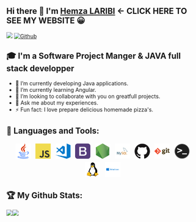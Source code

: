 ## Hi there 👋 I'm [Hemza LARIBI][website] <- CLICK HERE TO SEE MY WEBSITE 😀
![](https://visitor-badge.laobi.icu/badge?page_id=hemza31.hemza31) [![Github](https://img.shields.io/github/followers/hemza31?label=Followers&logo=Github)](https://github.com/hemza31)


## 🎓 I'm a Software Project Manger & JAVA full stack developper

- 🔭 I’m currently developing Java applications.
- 🌱 I’m currently learning Angular.
- 👯 I’m looking to collaborate with you on greatfull projects.
- 💬 Ask me about my experiences.
- ⚡ Fun fact: I love prepare delicious homemade pizza's.




## 🧰 Languages and Tools:
<p align="center">
<img src="https://raw.githubusercontent.com/hemza31/hemza31.github.io/master/img/java.svg" alt="JAVA" height="40" style="vertical-align:top; margin:4px">
<img src="https://raw.githubusercontent.com/github/explore/80688e429a7d4ef2fca1e82350fe8e3517d3494d/topics/javascript/javascript.png" alt="Javascript" height="40" style="vertical-align:top; margin:4px">
<img src="https://raw.githubusercontent.com/github/explore/80688e429a7d4ef2fca1e82350fe8e3517d3494d/topics/visual-studio-code/visual-studio-code.png" alt="VS Code" height="40" style="vertical-align:top; margin:4px">
<img src="https://raw.githubusercontent.com/github/explore/80688e429a7d4ef2fca1e82350fe8e3517d3494d/topics/bootstrap/bootstrap.png" alt="Bootstrap" height="40" style="vertical-align:top; margin:4px">
<img src="https://raw.githubusercontent.com/github/explore/80688e429a7d4ef2fca1e82350fe8e3517d3494d/topics/nodejs/nodejs.png" alt="NodeJS" height="40" style="vertical-align:top; margin:4px">
<img src="https://raw.githubusercontent.com/github/explore/80688e429a7d4ef2fca1e82350fe8e3517d3494d/topics/mysql/mysql.png" alt="MySQL" height="40" style="vertical-align:top; margin:4px">
<img src="https://raw.githubusercontent.com/github/explore/78df643247d429f6cc873026c0622819ad797942/topics/github/github.png" alt="Github" height="40" style="vertical-align:top; margin:4px">
<img src="https://raw.githubusercontent.com/github/explore/80688e429a7d4ef2fca1e82350fe8e3517d3494d/topics/git/git.png" alt="Git" height="40" style="vertical-align:top; margin:4px">
<img src="https://raw.githubusercontent.com/github/explore/80688e429a7d4ef2fca1e82350fe8e3517d3494d/topics/terminal/terminal.png" alt="Terminal" height="40" style="vertical-align:top; margin:4px">
<img src="https://raw.githubusercontent.com/github/explore/80688e429a7d4ef2fca1e82350fe8e3517d3494d/topics/linux/linux.png" alt="Linux" height="40" style="vertical-align:top; margin:4px" alt="Windows" height="40" style="vertical-align:top; margin:4px">
<img src="https://raw.githubusercontent.com/github/explore/80688e429a7d4ef2fca1e82350fe8e3517d3494d/topics/windows/windows.png" alt="Windows" height="40" style="vertical-align:top; margin:4px">
</p>




<!-- BLOG-POST-LIST::START -->

<!-- BLOG-POST-LIST::END -->





## :trophy: My Github Stats:

<!--
![GitHub stats](https://readme-stats-cfgj2cxdy.vercel.app/api?username=hemza31&count_private=true&show_icons=true&theme=tokyonight)
![Top Langs](https://readme-stats-cfgj2cxdy.vercel.app/api/top-langs/?username=hemza31&hide=php&theme=tokyonight)
-->
<div>
<a href="https://readme-stats-cfgj2cxdy.vercel.app/api?username=hemza31&count_private=true&show_icons=true&theme=tokyonight">
  <img  align="left" src="https://readme-stats-cfgj2cxdy.vercel.app/api?username=hemza31&count_private=true&show_icons=true&theme=tokyonight" />
</a>
<a href="https://readme-stats-cfgj2cxdy.vercel.app/api/top-langs/?username=hemza31&hide=php&theme=tokyonight">
  <img align="left" src="https://readme-stats-cfgj2cxdy.vercel.app/api/top-langs/?username=hemza31&hide=php&theme=tokyonight" />
</a>
</div>



[website]: https://hemza31.github.io/
[linkedin]: https://www.linkedin.com/in/h-laribi-38129666/
[mail]: mailto:h.laribi@tbs-education.org




